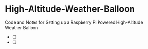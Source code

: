 High-Altitude-Weather-Balloon
=============================

Code and Notes for Setting up a Raspberry Pi Powered High-Altitude Weather Balloon



- [ ]
-[ ]
